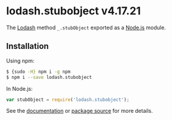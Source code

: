 # lodash.stubobject v4.17.21

The [Lodash](https://lodash.com/) method `_.stubObject` exported as a [Node.js](https://nodejs.org/) module.

## Installation

Using npm:
```bash
$ {sudo -H} npm i -g npm
$ npm i --save lodash.stubobject
```

In Node.js:
```js
var stubObject = require('lodash.stubobject');
```

See the [documentation](https://lodash.com/docs#stubObject) or [package source](https://github.com/lodash/lodash/blob/4.17.21-npm-packages/lodash.stubobject) for more details.
